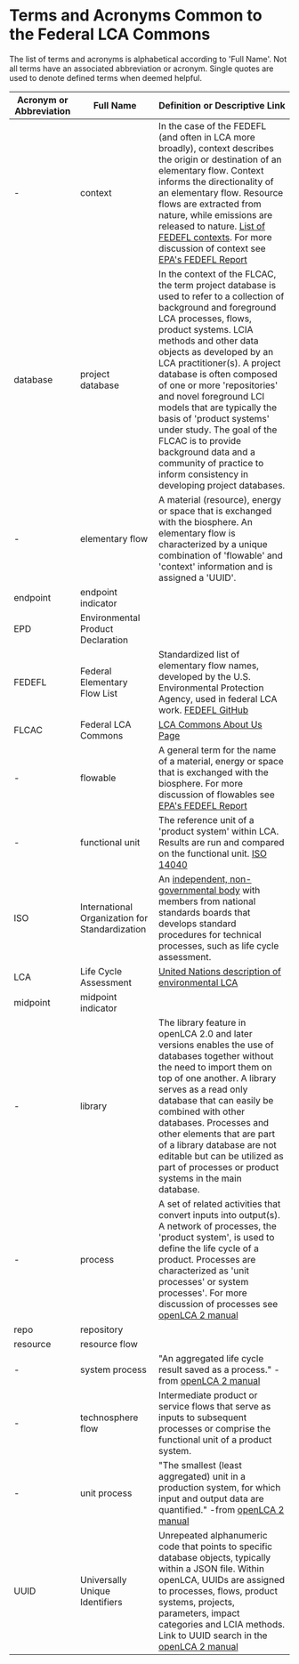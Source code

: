 # Terms and Acronyms Common to the Federal LCA Commons
The list of terms and acronyms is alphabetical according to 'Full Name'. Not all terms have an associated abbreviation or acronym. Single quotes are used to denote defined terms when deemed helpful.  

|Acronym or Abbreviation| Full Name| Definition or Descriptive Link
|----|----|----
|-|context|In the case of the FEDEFL (and often in LCA more broadly), context describes the origin or destination of an elementary flow. Context informs the directionality of an elementary flow. Resource flows are extracted from nature, while emissions are released to nature. [List of FEDEFL contexts](https://github.com/USEPA/Federal-LCA-Commons-Elementary-Flow-List/blob/master/wiki/resources/FEDEFLcontexts.xlsx). For more discussion of context see [EPA's FEDEFL Report](https://cfpub.epa.gov/si/si_public_record_report.cfm?dirEntryId=347251&Lab=NRMRL&simpleSearch=0&showCriteria=2&searchAll=elementary+flows&TIMSType=Published+Report&dateBeginPublishedPresented=07%2F31%2F2019)
|database|project database|In the context of the FLCAC, the term project database is used to refer to a collection of background and foreground LCA processes, flows, product systems. LCIA methods and other data objects as developed by an LCA practitioner(s). A project database is often composed of one or more 'repositories' and novel foreground LCI models that are typically the basis of 'product systems' under study. The goal of the FLCAC is to provide background data and a community of practice to inform consistency in developing project databases. 
|-|elementary flow|  A material (resource), energy or space that is exchanged with the biosphere. An elementary flow is characterized by a unique combination of 'flowable' and 'context' information and is assigned a 'UUID'.
|endpoint|endpoint indicator|
|EPD|Environmental Product Declaration|
|FEDEFL|Federal Elementary Flow List|Standardized list of elementary flow names, developed by the U.S. Environmental Protection Agency, used in federal LCA work. [FEDEFL GitHub](https://github.com/USEPA/fedelemflowlist)
|FLCAC|Federal LCA Commons| [LCA Commons About Us Page](https://www.lcacommons.gov/about-us)
|-|flowable|A general term for the name of a material, energy or space that is exchanged with the biosphere. For more discussion of flowables see [EPA's FEDEFL Report](https://cfpub.epa.gov/si/si_public_record_report.cfm?dirEntryId=347251&Lab=NRMRL&simpleSearch=0&showCriteria=2&searchAll=elementary+flows&TIMSType=Published+Report&dateBeginPublishedPresented=07%2F31%2F2019)
|-|functional unit| The reference unit of a 'product system' within LCA. Results are run and compared on the functional unit. [ISO 14040](https://www.iso.org/standard/37456.html)
|ISO|International Organization for Standardization|An [independent, non-governmental body](https://www.iso.org/structure.html) with members from national standards boards that develops standard procedures for technical processes, such as life cycle assessment. 
|LCA|Life Cycle Assessment| [United Nations description of environmental LCA](https://www.lifecycleinitiative.org/starting-life-cycle-thinking/life-cycle-approaches/environmental-lca/)
|midpoint|midpoint indicator|
|-|library| The library feature in openLCA 2.0 and later versions enables the use of databases together without the need to import them on top of one another. A library serves as a read only database that can easily be combined with other databases. Processes and other elements that are part of a library database are not editable but can be utilized as part of processes or product systems in the main database. 
|-|process| A set of related activities that convert inputs into output(s). A network of processes, the 'product system', is used to define the life cycle of a product. Processes are characterized as 'unit processes' or system processes'. For more discussion of processes see [openLCA 2 manual](https://greendelta.github.io/openLCA2-manual/processes/index.html?highlight=process#processes)
|repo|repository|
|resource|resource flow| 
|-|system process|"An aggregated life cycle result saved as a process." -from [openLCA 2 manual](https://greendelta.github.io/openLCA2-manual/processes/index.html?highlight=process#processes)
|-|technosphere flow|Intermediate product or service flows that serve as inputs to subsequent processes or comprise the functional unit of a product system. 
|-|unit process|"The  smallest (least aggregated) unit in a production system, for which input and output data are quantified." -from [openLCA 2 manual](https://greendelta.github.io/openLCA2-manual/processes/index.html?highlight=process#processes)
|UUID|Universally Unique Identifiers|Unrepeated alphanumeric code that points to specific database objects, typically within a JSON file. Within openLCA, UUIDs are assigned to processes, flows, product systems, projects, parameters, impact categories and LCIA methods. Link to UUID search in the [openLCA 2 manual](https://greendelta.github.io/openLCA2-manual/introduction/index.html?search=UUID)









